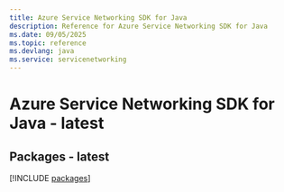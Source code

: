 ```yaml
---
title: Azure Service Networking SDK for Java
description: Reference for Azure Service Networking SDK for Java
ms.date: 09/05/2025
ms.topic: reference
ms.devlang: java
ms.service: servicenetworking
---
```

# Azure Service Networking SDK for Java - latest
## Packages - latest
[!INCLUDE [packages](service-networking-index.md)]